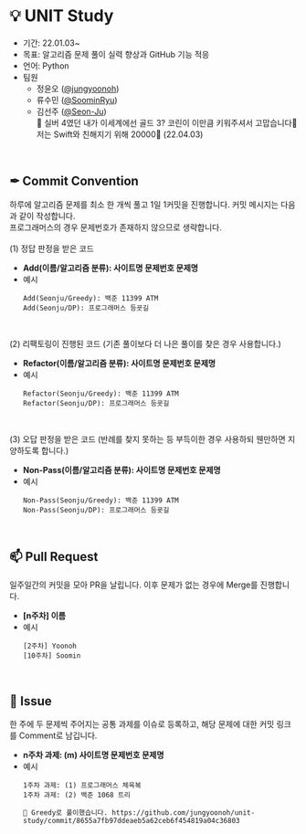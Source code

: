 # 💡 UNIT Study
- 기간: 22.01.03~    
- 목표: 알고리즘 문제 풀이 실력 향상과 GitHub 기능 적응
- 언어: Python
- 팀원
  - 정윤오 ([@jungyoonoh])
  - 류수민 ([@SoominRyu])
  - 김선주 ([@Seon-Ju])
    <br> 💬 실버 4였던 내가 이세계에선 골드 3? 코린이 이만큼 키워주셔서 고맙습니다🤍 저는 Swift와 친해지기 위해 20000💨 (22.04.03)

<br>

## ✒ Commit Convention
하루에 알고리즘 문제를 최소 한 개씩 풀고 1일 1커밋을 진행합니다. 커밋 메시지는 다음과 같이 작성합니다.    
프로그래머스의 경우 문제번호가 존재하지 않으므로 생략합니다.
<br><br>
(1) 정답 판정을 받은 코드
- **Add(이름/알고리즘 분류): 사이트명 문제번호 문제명**    
- 예시
  ```
  Add(Seonju/Greedy): 백준 11399 ATM
  Add(Seonju/DP): 프로그래머스 등굣길
  ```

<br>

(2) 리팩토링이 진행된 코드 (기존 풀이보다 더 나은 풀이를 찾은 경우 사용합니다.)
- **Refactor(이름/알고리즘 분류): 사이트명 문제번호 문제명**    
- 예시
  ```
  Refactor(Seonju/Greedy): 백준 11399 ATM
  Refactor(Seonju/DP): 프로그래머스 등굣길
  ```

<br>

(3) 오답 판정을 받은 코드 (반례를 찾지 못하는 등 부득이한 경우 사용하되 웬만하면 지양하도록 합니다.)
- **Non-Pass(이름/알고리즘 분류): 사이트명 문제번호 문제명**    
- 예시
  ```
  Non-Pass(Seonju/Greedy): 백준 11399 ATM
  Non-Pass(Seonju/DP): 프로그래머스 등굣길
  ```
  
  
<br>

## 📫 Pull Request
일주일간의 커밋을 모아 PR을 날립니다. 이후 문제가 없는 경우에 Merge를 진행합니다.
- **[n주차] 이름**
- 예시
  ```
  [2주차] Yoonoh
  [10주차] Soomin
  ```

<br>

## 📜 Issue
한 주에 두 문제씩 주어지는 공통 과제를 이슈로 등록하고, 해당 문제에 대한 커밋 링크를 Comment로 남깁니다.
- **n주차 과제: (m) 사이트명 문제번호 문제명**
- 예시
  ```
  1주차 과제: (1) 프로그래머스 체육복
  1주차 과제: (2) 백준 1068 트리
  ```
  ```
  💬 Greedy로 풀이했습니다. https://github.com/jungyoonoh/unit-study/commit/8655a7fb97ddeaeb5a62ceb6f454819a04c36803
  ```
 
[@jungyoonoh]: https://github.com/jungyoonoh
[@Seon-Ju]: https://github.com/Seon-Ju
[@SoominRyu]: https://github.com/SoominRyu
